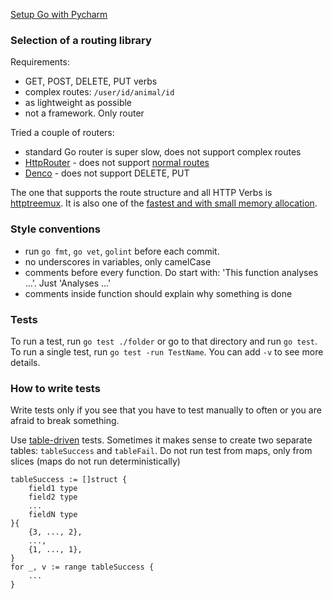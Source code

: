 [Setup Go with Pycharm](http://stackoverflow.com/a/37698196/1090562)

### Selection of a routing library

Requirements:
 
 - GET, POST, DELETE, PUT verbs
 - complex routes: `/user/id/animal/id`
 - as lightweight as possible
 - not a framework. Only router

Tried a couple of routers:
 
 - standard Go router is super slow, does not support complex routes
 - [HttpRouter](https://github.com/julienschmidt/httprouter) - does not support 
 [normal routes](https://github.com/julienschmidt/httprouter/issues/12)
 - [Denco](https://github.com/naoina/denco) - does not support DELETE, PUT

The one that supports the route structure and all HTTP Verbs is 
[httptreemux](https://github.com/dimfeld/httptreemux). It is also one of the [fastest and with 
small memory allocation](https://github.com/dimfeld/go-http-routing-benchmark).

### Style conventions

 - run `go fmt`, `go vet`, `golint` before each commit.
 - no underscores in variables, only camelCase
 - comments before every function. Do start with: 'This function analyses ...'. Just 'Analyses ...' 
 - comments inside function should explain why something is done

###  Tests

To run a test, run `go test ./folder` or go to that directory and run `go test`.
To run a single test, run `go test -run TestName`. You can add `-v` to see more details. 

### How to write tests

Write tests only if you see that you have to test manually to often or you are afraid to break something.

Use [table-driven](https://github.com/golang/go/wiki/TableDrivenTests) tests. Sometimes it makes 
sense to create two separate tables: `tableSuccess` and `tableFail`. Do not run test from maps, only
from slices (maps do not run deterministically)

    tableSuccess := []struct {
		field1 type
		field2 type
		...
		fieldN type
	}{
		{3, ..., 2},
		...,
		{1, ..., 1},
	}
	for _, v := range tableSuccess {
	    ...
	}
